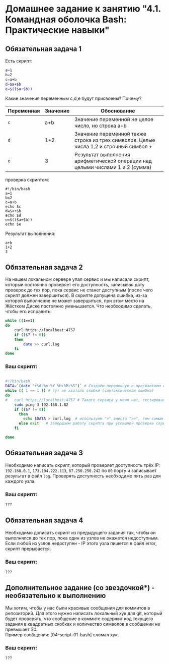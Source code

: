 # Домашнее задание к занятию "4.1. Командная оболочка Bash: Практические навыки"

## Обязательная задача 1

Есть скрипт:
```bash
a=1
b=2
c=a+b
d=$a+$b
e=$(($a+$b))
```

Какие значения переменным c,d,e будут присвоены? Почему?

| Переменная  | Значение | Обоснование |
| ------------- | ------------- | ------------- |
| `c`  | a+b  | Значение переменной не целое число, но строка a+b |
| `d`  | 1+2  | Значение переменной также строка из трех символов. Целые числа 1,2 и строчный символ + |
| `e`  |  3   | Результат выполнения арифметической операции над целыми числами 1 и 2 (сумма) |

проверка скриптом:  
```
#!/bin/bash
a=1
b=2
c=a+b
echo $c
d=$a+$b
echo $d
e=$(($a+$b))
echo $e
```
Результат выполнения:
```
a+b
1+2
3
```

## Обязательная задача 2
На нашем локальном сервере упал сервис и мы написали скрипт, который постоянно проверяет его доступность, записывая дату проверок до тех пор, пока сервис не станет доступным (после чего скрипт должен завершиться). В скрипте допущена ошибка, из-за которой выполнение не может завершиться, при этом место на Жёстком Диске постоянно уменьшается. Что необходимо сделать, чтобы его исправить:
```bash
while ((1==1)
do
	curl https://localhost:4757
	if (($? != 0))
	then
		date >> curl.log
	fi
done
```

### Ваш скрипт:
```bash

#!/bin/bash
DATA=`(date "+%d-%m-%Y %H:%M:%S")` # Создаём переменную и присваиваем ей значение из текущей даты (сделал так для удобства и читабельности кода)
while (( 1 == 1 )) # тут не хватало скобки (синтаксическая ошибка)
do
#   curl https://localhost:4757 # Такого сервиса у меня нет, тестировал на другой команде
    sudo ping 3 192.168.1.82
    if (($? != 0))
      then
        echo $DATA > curl.log  # используем ">" вместо ">>", тем самым избавив себя от постоянного роста файла.
      else exit   # Заверщаем работу скрипта при успешной проверке сервиса
    fi

done

```

## Обязательная задача 3
Необходимо написать скрипт, который проверяет доступность трёх IP: `192.168.0.1`, `173.194.222.113`, `87.250.250.242` по `80` порту и записывает результaт в файл `log`. Проверять доступность необходимо пять раз для каждого узла.

### Ваш скрипт:
```bash
???
```

## Обязательная задача 4
Необходимо дописать скрипт из предыдущего задания так, чтобы он выполнялся до тех пор, пока один из узлов не окажется недоступным. Если любой из узлов недоступен - IP этого узла пишется в файл error, скрипт прерывается.

### Ваш скрипт:
```bash
???
```

## Дополнительное задание (со звездочкой*) - необязательно к выполнению

Мы хотим, чтобы у нас были красивые сообщения для коммитов в репозиторий. Для этого нужно написать локальный хук для git, который будет проверять, что сообщение в коммите содержит код текущего задания в квадратных скобках и количество символов в сообщении не превышает 30.    
Пример сообщения: \[04-script-01-bash\] сломал хук.

### Ваш скрипт:
```bash
???
```
